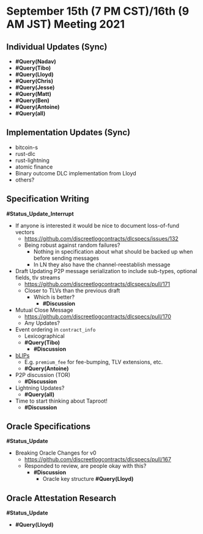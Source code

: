 # September 15th (7 PM CST)/16th (9 AM JST) Meeting 2021

## Individual Updates (Sync)

* **#Query(Nadav)**
* **#Query(Tibo)**
* **#Query(Lloyd)**
* **#Query(Chris)**
* **#Query(Jesse)**
* **#Query(Matt)**
* **#Query(Ben)**
* **#Query(Antoine)**
* **#Query(all)**

## Implementation Updates (Sync)

* bitcoin-s
* rust-dlc
* rust-lightning
* atomic finance
* Binary outcome DLC implementation from Lloyd
* others?

## Specification Writing

**#Status_Update_Interrupt**

* If anyone is interested it would be nice to document loss-of-fund vectors
  * https://github.com/discreetlogcontracts/dlcspecs/issues/132
  * Being robust against random failures?
    * Nothing in specification about what should be backed up when before sending messages
    * In LN they also have the channel-reestablish message
* Draft Updating P2P message serialization to include sub-types, optional fields, tlv streams
  * https://github.com/discreetlogcontracts/dlcspecs/pull/171
  * Closer to TLVs than the previous draft
    * Which is better?
      * **#Discussion**
* Mutual Close Message
  * https://github.com/discreetlogcontracts/dlcspecs/pull/170
  * Any Updates?
* Event ordering in `contract_info`
  * Lexicographical
  * **#Query(Tibo)**
    * **#Discussion**
* [bLIPs](https://lists.linuxfoundation.org/pipermail/lightning-dev/2021-June/003086.html)
  * E.g. `premium_fee` for fee-bumping, TLV extensions, etc.
  * **#Query(Antoine)**
* P2P discussion (TOR)
  * **#Discussion**
* Lightning Updates?
  * **#Query(all)**
* Time to start thinking about Taproot!
  * **#Discussion**

## Oracle Specifications

**#Status_Update**

* Breaking Oracle Changes for v0
  * https://github.com/discreetlogcontracts/dlcspecs/pull/167
  * Responded to review, are people okay with this?
    * **#Discussion**
      * Oracle key structure **#Query(Lloyd)**

## Oracle Attestation Research

**#Status_Update**

* **#Query(Lloyd)**

